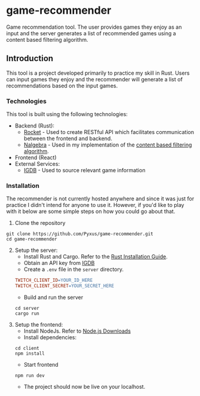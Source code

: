 # game-recommender

Game recommendation tool. The user provides games they enjoy as an input and the server generates a list of recommended games using a content based filtering algorithm.

## Introduction

This tool is a project developed primarily to practice my skill in Rust. Users can input games they enjoy and the recommender will generate a list of recommendations based on the input games.

### Technologies

This tool is built using the following technologies:

- Backend (Rust):
  - [Rocket](https://rocket.rs/) - Used to create RESTful API which facilitates communication between the frontend and backend.
  - [Nalgebra](https://nalgebra.org/) - Used in my implementation of the [content based filtering algorithm](https://developers.google.com/machine-learning/recommendation/content-based/basics).
- Frontend (React)
- External Services:
  - [IGDB](https://www.igdb.com/) - Used to source relevant game information

### Installation

The recommender is not currently hosted anywhere and since it was just for practice I didn't intend for anyone to use it. However, if you'd like to play with it below are some simple steps on how you could go about that.

1. Clone the repository

```shell
git clone https://github.com/Pyxus/game-recommender.git
cd game-recommender
```

2. Setup the server:
   - Install Rust and Cargo. Refer to the [Rust Installation Guide](https://www.rust-lang.org/tools/install).
   - Obtain an API key from [IGDB](https://www.igdb.com/api)
   - Create a `.env` file in the `server` directory.
   ```makefile
   TWITCH_CLIENT_ID=YOUR_ID_HERE
   TWITCH_CLIENT_SECRET=YOUR_SECRET_HERE
   ```
   - Build and run the server
   ```shell
   cd server
   cargo run
   ```
3. Setup the frontend:
   - Install NodeJs. Refer to [Node.js Downloads](https://nodejs.org/en/download)
   - Install dependencies:
   ```shell
   cd client
   npm install
   ```
   - Start frontend
   ```shell
   npm run dev
   ```
   - The project should now be live on your localhost.